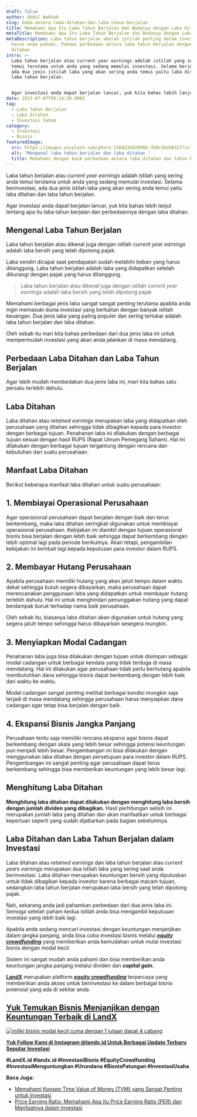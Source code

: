 ```yaml
---
draft: false
author: Abdul Wahhab
slug: beda-antara-laba-ditahan-dan-laba-tahun-berjalan
title: Memahami Apa Itu Laba Tahun Berjalan dan Bedanya dengan Laba Ditahan
metaTitle: Memahami Apa Itu Laba Tahun Berjalan dan Bedanya dengan Laba Ditahan
metaDescription: Laba tahun berjalan adalah istilah penting dalam investasi yang
  harus anda pahami. Pahami perbedaan antara laba tahun berjalan dengan laba
  ditahan
intro: >-
  Laba tahun berjalan atau current year earnings adalah istilah yang sering anda
  temui terutama untuk anda yang sedang memulai investasi. Selama berinvestasi,
  ada dua jenis istilah laba yang akan sering anda temui yaitu laba ditahan dan
  laba tahun berjalan.


  Agar investasi anda dapat berjalan lancar, yuk kita bahas lebih lanjut tentang apa itu laba tahun berjalan dan perbedaannya dengan laba ditahan.
date: 2021-07-07T06:14:36.000Z
tag:
  - Laba Tahun Berjalan
  - Laba Ditahan
  - Investasi Saham
category:
  - Investasi
  - Bisnis
featuredImage:
  src: https://images.unsplash.com/photo-1568234928966-359c35dd8327?ixlib=rb-1.2.1&ixid=MnwxMjA3fDB8MHxwaG90by1wYWdlfHx8fGVufDB8fHx8&auto=format&fit=crop&w=1226&q=80
  alt: "Mengenal laba tahun berjalan dan laba ditahan "
  title: Memahami dengan baik perbedaan antara laba ditahan dan tahun berjalan
---
```

Laba tahun berjalan atau *current year earnings* adalah istilah yang sering anda temui terutama untuk anda yang sedang memulai investasi. Selama berinvestasi, ada dua jenis istilah laba yang akan sering anda temui yaitu laba ditahan dan laba tahun berjalan.

Agar investasi anda dapat berjalan lancar,  yuk kita bahas lebih lanjut tentang apa itu laba tahun berjalan dan perbedaannya dengan laba ditahan.

## Mengenal Laba Tahun Berjalan

Laba tahun berjalan atau dikenal juga dengan istilah *current year earnings* adalah laba bersih yang telah dipotong pajak.

Laba sendiri dicapai saat pendapatan sudah melebihi beban yang harus ditanggung. Laba tahun berjalan adalah laba yang didapatkan setelah dikurangi dengan pajak yang harus ditanggung.

> Laba tahun berjalan atau dikenal juga dengan istilah *current year earnings* adalah laba bersih yang telah dipotong pajak

Memahami berbagai jenis laba sangat sangat penting terutama apabila anda ingin memasuki dunia investasi yang berkaitan dengan banyak istilah keuangan. Dua jenis laba yang paling populer dan sering tertukar adalah laba tahun berjalan dan laba ditahan.

Oleh sebab itu mari kita bahas perbedaan dari dua jenis laba ini untuk mempermudah investasi yang akan anda jalankan di masa mendatang.

## Perbedaan Laba Ditahan dan Laba Tahun Berjalan

Agar lebih mudah membedakan dua jenis laba ini, mari kita bahas satu persatu terlebih dahulu.

## Laba Ditahan

Laba ditahan atau *retained earnings* merupakan laba yang didapatkan oleh perusahaan yang ditahan sehingga tidak dibagikan kepada para investor dengan berbagai tujuan. Penahanan laba ini dilakukan dengan berbagai tujuan sesuai dengan hasil RUPS (Rapat Umum Pemegang Saham). Hal ini dilakukan dengan berbagai tujuan tergantung dengan rencana dan kebutuhan dari suatu perusahaan.

## Manfaat Laba Ditahan

Berikut beberapa manfaat laba ditahan untuk suatu perusahaan:

## 1. Membiayai Operasional Perusahaan

Agar operasional perusahaan dapat berjalan dengan baik dan terus berkembang, maka laba ditahan seringkali digunakan untuk membiayai operasional perusahaan. Kebijakan ini diambil dengan tujuan operasional bisnis bisa  berjalan dengan lebih baik sehingga dapat berkembang dengan lebih optimal lagi pada periode berikutnya. Akan tetapi, pengambilan kebijakan ini kembali lagi kepada keputusan para investor dalam RUPS.

## 2. Membayar Hutang Perusahaan

Apabila perusahaan memiliki hutang yang akan jatuh tempo dalam waktu dekat sehingga butuh segera dibayarkan, maka perusahaan dapat merencanakan penggunaan laba yang didapatkan untuk membayar hutang terlebih dahulu. Hal ini untuk menghindari penunggakan hutang yang dapat berdampak buruk terhadap nama baik perusahaan. 

Oleh sebab itu, biasanya laba ditahan akan digunakan untuk hutang yang segera jatuh tempo sehingga harus dibayarkan sesegera mungkin.

## 3. Menyiapkan Modal Cadangan

Penahanan laba juga bisa dilakukan dengan tujuan untuk disimpan sebagai modal cadangan untuk berbagai kendala yang tidak terduga di masa mendatang. Hal ini dilakukan agar perusahaan tidak perlu berhutang apabila membutuhkan dana sehingga bisnis dapat berkembang dengan lebih baik dari waktu ke waktu. 

Modal cadangan sangat penting melihat berbagai kondisi mungkin saja terjadi di masa mendatang sehingga perusahaan harus menyiapkan dana cadangan agar tetap bisa berjalan dengan baik.

## 4. Ekspansi Bisnis Jangka Panjang

Perusahaan tentu saja memiliki rencana ekspansi agar bisnis dapat berkembang dengan skala yang lebih besar sehingga potensi keuntungan pun menjadi lebih besar. Pengembangan ini bisa dilakukan dengan menggunakan laba ditahan dengan persetujuan para investor dalam RUPS. Pengembangan ini sangat penting agar perusahaan dapat terus berkembang sehingga bisa memberikan keuntungan yang lebih besar lagi.

## Menghitung Laba Ditahan

**Menghitung laba ditahan dapat dilakukan dengan menghitung laba bersih dengan jumlah dividen yang dibagikan.** Hasil perhitungan selisih ini merupakan jumlah laba yang ditahan dan akan manfaatkan untuk berbagai keperluan seperti yang sudah dijabarkan pada bagian sebelumnya.

## Laba Ditahan dan Laba Tahun Berjalan dalam Investasi

Laba ditahan atau *retained earnings* dan laba tahun berjalan atau *current years earnings* merupakan dua istilah laba yang sering saat anda berinvestasi. Laba ditahan merupakan keuntungan bersih yang diputuskan untuk tidak dibagikan kepada investor karena berbagai macam tujuan, sedangkan laba tahun berjalan merupakan laba bersih yang telah dipotong pajak.

Nah, sekarang anda jadi pahamkan perbedaan dari dua jenis laba ini. Semoga setelah paham kedua istilah anda bisa mengambil keputusan investasi yang lebih baik lagi.

Apabila anda sedang mencari investasi dengan keuntungan menjanjikan dalam jangka panjang, anda bisa coba investasi bisnis melalui ***[equity crowdfunding](https://landx.id/)*** yang memberikan anda kemudahan untuk mulai investasi bisnis dengan modal kecil.

Sistem ini sangat mudah anda pahami dan bisa memberikan anda keuntungan jangka panjang melalui dividen dan ***capital gain.***

**[LandX](https://landx.id/)** merupakan platform ***[equity crowdfunding](https://landx.id/)*** terpercaya yang memberikan anda akses untuk berinvestasi ke dalam berbagai bisnis potensial yang ada di sekitar anda.

## **[Yuk Temukan Bisnis Menjanjikan dengan Keuntungan Terbaik di LandX](https://landx.id/project/?utm_source=Blog&utm_medium=organic+keyword&utm_campaign=blog&utm_id=Blog)**

[![miliki bisnis modal kecil cuma dengan 1 jutaan dapat 4 cabang ](https://accountgram-production.sfo2.cdn.digitaloceanspaces.com/landx_ghost/2021/11/jadi-owner-bisnis-hanya-1-jutaan-dengan-cuan-yang-sangat-menjanjikan.png)](https://landx.id/project/?utm_source=Blog&utm_medium=organic+keyword&utm_campaign=blog&utm_id=Blog)

**[Yuk Follow Kami di Instagram @landx.id Untuk Berbagai Update Terbaru Seputar Investasi](https://www.instagram.com/landx.id/?utm_medium=copy_link)**

**\#LandX.id    #landx.id    #InvestasiBisnis    #EquityCrowdfunding    #InvestasiMenguntungkan    #Urundana    #BisnisPatungan    #InvestasiUsaha**

**Baca Juga:**

* [Memahami Konsep Time Value of Money (TVM) yang Sangat Penting untuk Investasi](https://landx.id/blog/time-value-of-money-adalah/)
* [Price Earning Ratio: Memahami Apa Itu Price Earning Ratio (PER) dan Manfaatnya dalam Investasi](https://landx.id/blog/price-earning-ratio-adalah/)